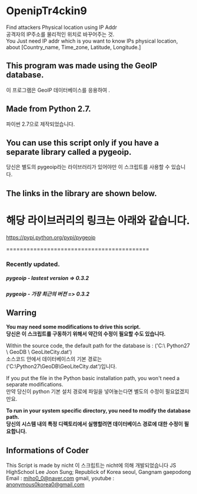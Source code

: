 

# OpenipTr4ckin9
Find attackers Physical location using IP Addr  
공격자의 IP주소를 물리적인 위치로 바꾸어주는 것.  
You Just need IP addr which is you want to know IPs physical location, about [Country_name, Time_zone, Latitude, Longitude.]  

## This program was made using the GeoIP database.  
이 프로그램은 GeoIP 데이터베이스를 응용하여 .  

## Made from Python 2.7.  
파이썬 2.7으로 제작되었습니다.  

## You can use this script only if you have a separate library called a pygeoip.  
당신은 별도의 pygeoip라는 라이브러리가 있어야만 이 스크립트를 사용할 수 있습니다.  

## The links in the library are shown below.  
해당 라이브러리의 링크는 아래와 같습니다.  
==========================================  

https://pypi.python.org/pypi/pygeoip    

==========================================    

### Recently updated.
##### pygeoip - lastest version => 0.3.2
##### pygeoip - 가장 최근의 버전 => 0.3.2    

## Warring    
**You may need some modifications to drive this script.**  
**당신은 이 스크립트를 구동하기 위해서 약간의 수정이 필요할 수도 있습니다.**  

Within the source code, the default path for the database is : ('C:\ Python27 \ GeoDB \ GeoLiteCity.dat')  
소스코드 안에서 데이터베이스의 기본 경로는 ('C:\Python27\GeoDB\GeoLiteCity.dat')입니다.    

If you put the file in the Python basic installation path, you won't need a separate modifications.  
만약 당신이 python 기본 설치 경로에 파일을 넣어놓는다면 별도의 수정이 필요없겠지만요.    

**To run in your system specific directory, you need to modify the database path.**  
**당신의 시스템 내의 특정 디렉토리에서 실행할려면 데이터베이스 경로에 대한 수정이 필요합니다.**    

## Informations of Coder

This Script is made by nicht
이 스크립트는 nicht에 의해 개발되었습니다
JS HighSchool Lee Joon Sung; Republick of Korea seoul, Gangnam gaepodong
Email : miho0_0@naver.com
gmail, youtube : anonymous0korea0@gmail.com

